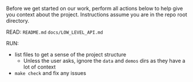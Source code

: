 Before we get started on our work, perform all actions below to help give you context about the project. 
Instructions assume you are in the repo root directory.

READ:
`README.md`
`docs/LOW_LEVEL_API.md`

RUN:
- list files to get a sense of the project structure
  - Unless the user asks, ignore the `data` and `demos` dirs as they have a lot of context
- `make check` and fix any issues
